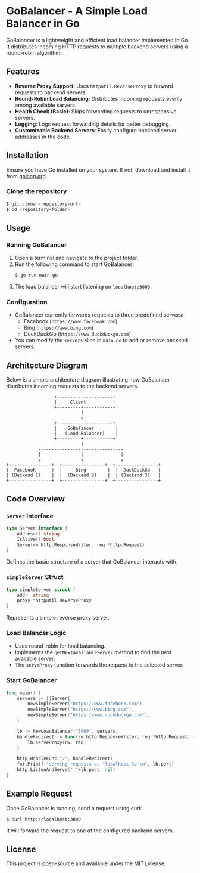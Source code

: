 # GoBalancer - A Simple Load Balancer in Go

GoBalancer is a lightweight and efficient load balancer implemented in Go. It distributes incoming HTTP requests to multiple backend servers using a round-robin algorithm.

## Features
- **Reverse Proxy Support**: Uses `httputil.ReverseProxy` to forward requests to backend servers.
- **Round-Robin Load Balancing**: Distributes incoming requests evenly among available servers.
- **Health Check (Basic)**: Skips forwarding requests to unresponsive servers.
- **Logging**: Logs request forwarding details for better debugging.
- **Customizable Backend Servers**: Easily configure backend server addresses in the code.

## Installation
Ensure you have Go installed on your system. If not, download and install it from [golang.org](https://golang.org/).

### Clone the repository
```sh
$ git clone <repository-url>
$ cd <repository-folder>
```

## Usage
### Running GoBalancer
1. Open a terminal and navigate to the project folder.
2. Run the following command to start GoBalancer:
   ```sh
   $ go run main.go
   ```
3. The load balancer will start listening on `localhost:3000`.

### Configuration
- GoBalancer currently forwards requests to three predefined servers:
  - Facebook (`https://www.facebook.com`)
  - Bing (`https://www.bing.com`)
  - DuckDuckGo (`https://www.duckduckgo.com`)
- You can modify the `servers` slice in `main.go` to add or remove backend servers.

## Architecture Diagram
Below is a simple architecture diagram illustrating how GoBalancer distributes incoming requests to the backend servers.

```
                  +---------------------+
                  |     Client          |
                  +---------+-----------+
                            |
                            v
                  +---------------------+
                  |    GoBalancer        |
                  |   (Load Balancer)    |
                  +---------+-----------+
                            |
            --------------------------------
            |               |              |
            v               v              v
+----------------+  +----------------+  +----------------+
|  Facebook      |  |     Bing        |  |  DuckDuckGo   |
| (Backend 1)    |  |  (Backend 2)    |  | (Backend 3)   |
+----------------+  +----------------+  +----------------+
```

## Code Overview
### `Server` Interface
```go
type Server interface {
    Address() string
    IsAlive() bool
    Serve(rw http.ResponseWriter, req *http.Request)
}
```
Defines the basic structure of a server that GoBalancer interacts with.

### `simpleServer` Struct
```go
type simpleServer struct {
    addr  string
    proxy *httputil.ReverseProxy
}
```
Represents a simple reverse proxy server.

### Load Balancer Logic
- Uses round-robin for load balancing.
- Implements the `getNextAvailableServer` method to find the next available server.
- The `serveProxy` function forwards the request to the selected server.

### Start GoBalancer
```go
func main() {
    servers := []Server{
        newSimpleServer("https://www.facebook.com"),
        newSimpleServer("https://www.bing.com"),
        newSimpleServer("https://www.duckduckgo.com"),
    }

    lb := NewLoadBalancer("3000", servers)
    handleRedirect := func(rw http.ResponseWriter, req *http.Request) {
        lb.serveProxy(rw, req)
    }

    http.HandleFunc("/", handleRedirect)
    fmt.Printf("serving requests at 'localhost:%s'\n", lb.port)
    http.ListenAndServe(":"+lb.port, nil)
}
```

## Example Request
Once GoBalancer is running, send a request using curl:
```sh
$ curl http://localhost:3000
```
It will forward the request to one of the configured backend servers.

## License
This project is open-source and available under the MIT License.

